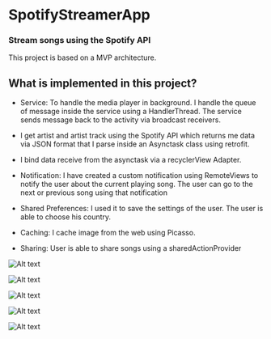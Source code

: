 # SpotifyStreamerApp
### Stream  songs using the Spotify API

This project is based on a MVP architecture.


## What is implemented in this project?

- Service: To handle the media player in background. I handle the queue of message inside the service using a HandlerThread.
  The service sends message back to the activity via broadcast receivers.

- I get artist and artist track using the Spotify API which returns me data via JSON format that I parse inside an Asynctask class using retrofit.

- I bind data receive from the asynctask via a recyclerView Adapter.

- Notification: I have created a custom notification using RemoteViews to notify the user about the current playing song. The user can go to the next or previous song using that notification

- Shared Preferences: I used it to save the settings of the user. The user is able to choose his country.

- Caching: I cache image from the web using Picasso.

- Sharing: User is able to share songs using a sharedActionProvider


![Alt text](https://raw.githubusercontent.com/princeCoder/SpotifyStreamerApp/master/device-2016-03-07-061515.png )

![Alt text](https://raw.githubusercontent.com/princeCoder/SpotifyStreamerApp/master/device-2016-03-07-061622.png )

![Alt text](https://raw.githubusercontent.com/princeCoder/SpotifyStreamerApp/master/device-2016-03-07-062212.png )

![Alt text](https://raw.githubusercontent.com/princeCoder/SpotifyStreamerApp/master/device-2016-03-07-061750.png )

![Alt text](https://raw.githubusercontent.com/princeCoder/SpotifyStreamerApp/master/device-2016-03-07-062301.png)
